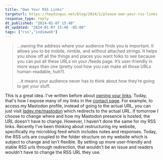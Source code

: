 ```yaml
---
title: "Own Your RSS Links"
targeturl: https://heydingus.net/blog/2024/1/please-own-your-rss-links
response_type: reply
dt_published: "2024-01-07 15:48"
dt_updated: "2024-01-07 15:48 -05:00"
tags: ["rss","indieweb"]
---
```


> ...owning the address where your audience finds you is important. It allows you to be mobile, nimble, and without attached strings. It helps you show off all the things and places you want folks to see because you can put all these URLs on your /feeds page. It’s user-friendly in more ways than one (pretty cool how you can make all those URLs human-readable, huh?).  
>   
> ...it means your audience never has to think about how they’re going to get your stuff.

This is a great idea. I've written before about [owning your links](/feed/own-your-links-domain-verification). Today, that's how I expose many of my links in the [contact page](/contact). For example, to access my Mastodon profile, instead of going to the actual URL, you can just visit [lqdev.me/mastodon](https://lqdev.me/mastodon) which redirects to the actual URL. If tomorrow I choose to change where and how my Mastodon presence is hosted, the URL doesn't have to change. However, I haven't done the same for my RSS links. Recently I've been thinking about restructuring my website, specifically my microblog feed which includes notes and responses. Today, the RSS urls are coupled to the folder structure on my website which is subject to change and isn't flexible. By setting up more user-friendly and stable RSS urls through redirection, that wouldn't be an issue and readers wouldn't have to change the RSS URL they use.  